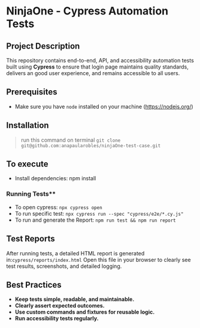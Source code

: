 # NinjaOne - Cypress Automation Tests

## Project Description

This repository contains end-to-end, API, and accessibility automation tests built using **Cypress** to ensure that login page maintains quality standards, delivers an good user experience, and remains accessible to all users.

## Prerequisites

- Make sure you have `node` installed on your machine (https://nodejs.org/)

## Installation

> run this command on terminal `git clone git@github.com:anapaularobles/ninjaOne-test-case.git`

## To execute

- Install dependencies: npm install

### Running Tests\*\*

- To open cypress: `npx cypress open`
- To run specific test: `npx cypress run --spec "cypress/e2e/*.cy.js"`
- To run and generate the Report: `npm run test && npm run report`

## Test Reports

After running tests, a detailed HTML report is generated in:`cypress/reports/index.html`
Open this file in your browser to clearly see test results, screenshots, and detailed logging.

## Best Practices

- **Keep tests simple, readable, and maintainable.**
- **Clearly assert expected outcomes.**
- **Use custom commands and fixtures for reusable logic.**
- **Run accessibility tests regularly.**

